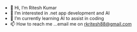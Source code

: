 - 👋 Hi, I’m Ritesh Kumar
- 👀 I’m interested in .net app development and AI
- 🌱 I’m currently learning AI to assist in coding
- 📫 How to reach me ...email me on rkritesh88@gmail.com

<!---
EMN-Ritesh/EMN-Ritesh is a ✨ special ✨ repository because its `README.md` (this file) appears on your GitHub profile.
You can click the Preview link to take a look at your changes.
--->
